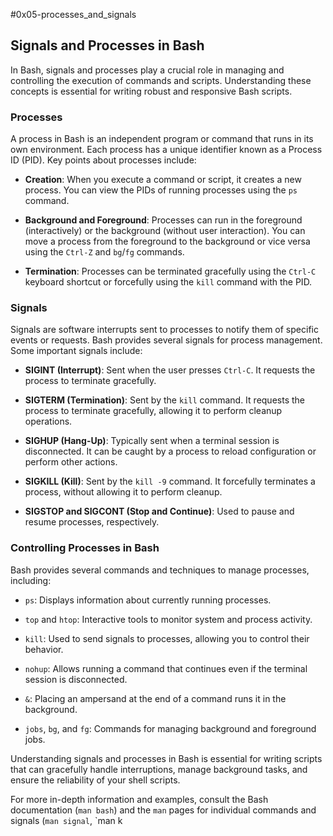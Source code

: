 #0x05-processes_and_signals


## Signals and Processes in Bash

In Bash, signals and processes play a crucial role in managing and controlling the execution of commands and scripts. Understanding these concepts is essential for writing robust and responsive Bash scripts.

### Processes

A process in Bash is an independent program or command that runs in its own environment. Each process has a unique identifier known as a Process ID (PID). Key points about processes include:

- **Creation**: When you execute a command or script, it creates a new process. You can view the PIDs of running processes using the `ps` command.

- **Background and Foreground**: Processes can run in the foreground (interactively) or the background (without user interaction). You can move a process from the foreground to the background or vice versa using the `Ctrl-Z` and `bg`/`fg` commands.

- **Termination**: Processes can be terminated gracefully using the `Ctrl-C` keyboard shortcut or forcefully using the `kill` command with the PID.

### Signals

Signals are software interrupts sent to processes to notify them of specific events or requests. Bash provides several signals for process management. Some important signals include:

- **SIGINT (Interrupt)**: Sent when the user presses `Ctrl-C`. It requests the process to terminate gracefully.

- **SIGTERM (Termination)**: Sent by the `kill` command. It requests the process to terminate gracefully, allowing it to perform cleanup operations.

- **SIGHUP (Hang-Up)**: Typically sent when a terminal session is disconnected. It can be caught by a process to reload configuration or perform other actions.

- **SIGKILL (Kill)**: Sent by the `kill -9` command. It forcefully terminates a process, without allowing it to perform cleanup.

- **SIGSTOP and SIGCONT (Stop and Continue)**: Used to pause and resume processes, respectively.

### Controlling Processes in Bash

Bash provides several commands and techniques to manage processes, including:

- `ps`: Displays information about currently running processes.

- `top` and `htop`: Interactive tools to monitor system and process activity.

- `kill`: Used to send signals to processes, allowing you to control their behavior.

- `nohup`: Allows running a command that continues even if the terminal session is disconnected.

- `&`: Placing an ampersand at the end of a command runs it in the background.

- `jobs`, `bg`, and `fg`: Commands for managing background and foreground jobs.

Understanding signals and processes in Bash is essential for writing scripts that can gracefully handle interruptions, manage background tasks, and ensure the reliability of your shell scripts.

For more in-depth information and examples, consult the Bash documentation (`man bash`) and the `man` pages for individual commands and signals (`man signal`, `man k
